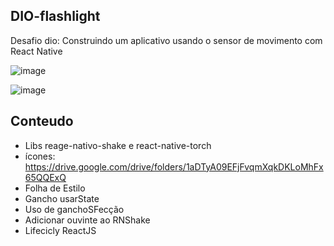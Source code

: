 ## DIO-flashlight

Desafio dio: Construindo um aplicativo usando o sensor de movimento com React Native

![image](https://user-images.githubusercontent.com/89480113/170901440-5e9dcc0c-3d92-4ce0-8a8f-bcfe1eaca85a.png)

![image](https://user-images.githubusercontent.com/89480113/170901463-c0097ada-f415-4ca1-92dc-6f109f10fdbb.png)

## Conteudo 

- Libs reage-nativo-shake e react-native-torch
- ícones: https://drive.google.com/drive/folders/1aDTyA09EFjFvqmXqkDKLoMhFx65QQExQ
- Folha de Estilo
- Gancho usarState
- Uso de ganchoSFecção
- Adicionar ouvinte ao RNShake
- Lifecicly ReactJS
